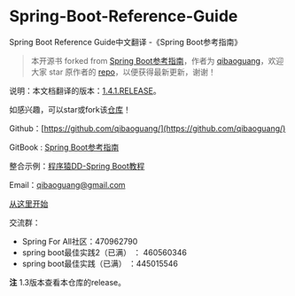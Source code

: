 # Spring-Boot-Reference-Guide
Spring Boot Reference Guide中文翻译 -《Spring Boot参考指南》

> 本开源书 forked from [Spring Boot参考指南](https://github.com/qibaoguang/Spring-Boot-Reference-Guide)，作者为 [qibaoguang](https://github.com/qibaoguang)，欢迎大家 star 原作者的 [repo](https://github.com/qibaoguang/Spring-Boot-Reference-Guide)，以便获得最新更新，谢谢！

说明：本文档翻译的版本：[1.4.1.RELEASE](http://docs.spring.io/spring-boot/docs/1.4.1.RELEASE/reference/htmlsingle/)。

如感兴趣，可以star或fork该[仓库](https://github.com/qibaoguang/Spring-Boot-Reference-Guide)！

Github：[https://github.com/qibaoguang/](https://github.com/qibaoguang/)

GitBook : [Spring Boot参考指南](https://www.gitbook.com/book/qbgbook/spring-boot-reference-guide-zh/details)

整合示例：[程序猿DD-Spring Boot教程](http://git.oschina.net/didispace/SpringBoot-Learning)

Email：qibaoguang@gmail.com

[从这里开始](SUMMARY.md)

交流群：
* Spring For All社区：470962790
* spring boot最佳实践2（已满） ： 460560346
* spring boot最佳实践（已满） ：445015546

**注** 1.3版本查看本仓库的release。
